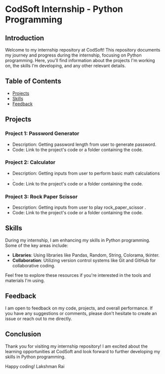 # CodSoft Internship - Python Programming

## Introduction
Welcome to my internship repository at CodSoft! This repository documents my journey and progress during the internship, focusing on Python programming. Here, you'll find information about the projects I'm working on, the skills I'm developing, and any other relevant details.

## Table of Contents
- [Projects](#projects)
- [Skills](#skills)
- [Feedback](#feedback)

## Projects
### Project 1: Password Generator
- Description: Getting password length from user to generate password.
- Code: Link to the project's code or a folder containing the code.

### Project 2: Calculator
- Description: Getting inputs from user to perform basic math calculations .
- Code: Link to the project's code or a folder containing the code.

### Project 3: Rock Paper Scissor
- Description: Getting inputs from user to play rock_paper_scissor .
- Code: Link to the project's code or a folder containing the code.

## Skills
During my internship, I am enhancing my skills in Python programming. Some of the key areas include:
- **Libraries**: Using libraries like Pandas, Random, String, Colorama, tkinter.
- **Collaboration**: Utilizing version control systems like Git and GitHub for collaborative coding.

Feel free to explore these resources if you're interested in the tools and materials I'm using.

## Feedback
I am open to feedback on my code, projects, and overall performance. If you have any suggestions or comments, please don't hesitate to create an issue or reach out to me directly.

## Conclusion
Thank you for visiting my internship repository! I am excited about the learning opportunities at CodSoft and look forward to further developing my skills in Python programming.

Happy coding!
Lakshman Rai
